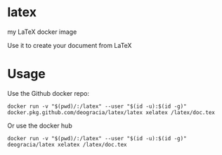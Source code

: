 # latex
my LaTeX docker image

Use it to create your document from LaTeX

# Usage

Use the Github docker repo:
```
docker run -v "$(pwd)/:/latex" --user "$(id -u):$(id -g)" docker.pkg.github.com/deogracia/latex/latex xelatex /latex/doc.tex
```

Or use the docker hub
```
docker run -v "$(pwd)/:/latex" --user "$(id -u):$(id -g)" deogracia/latex xelatex /latex/doc.tex
```
